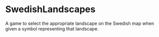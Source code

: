 # SwedishLandscapes
A game to select the appropriate landscape on the Swedish map when given a symbol representing that landscape.
